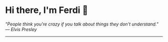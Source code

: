 <h1>Hi there, I'm Ferdi 👋</h1>

<p><em>
  "People think you're crazy if you talk about things they don't understand." — Elvis Presley
</em></p>

---

